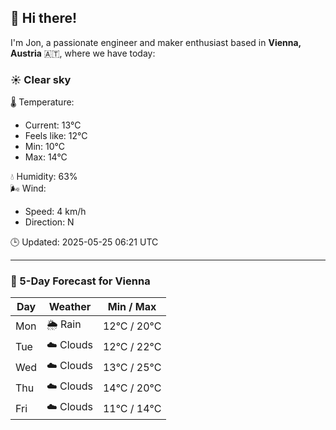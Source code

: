 ## 👋 Hi there!

I'm Jon, a passionate engineer and maker enthusiast based in **Vienna, Austria** 🇦🇹, where we have today:

### ☀️ Clear sky 

🌡️ Temperature: 
* Current: 13°C
* Feels like: 12°C
* Min: 10°C 
* Max: 14°C  

💧 Humidity: 63%  
🌬️ Wind: 
* Speed: 4 km/h 
* Direction: N  

🕒 Updated: 2025-05-25 06:21 UTC

---

### 📅 5-Day Forecast for Vienna

| Day | Weather | Min / Max |
|-----|---------|------------|
| Mon | 🌦️ Rain | 12°C / 20°C |
| Tue | ☁️ Clouds | 12°C / 22°C |
| Wed | ☁️ Clouds | 13°C / 25°C |
| Thu | ☁️ Clouds | 14°C / 20°C |
| Fri | ☁️ Clouds | 11°C / 14°C |
